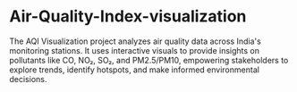 # Air-Quality-Index-visualization
The AQI Visualization project analyzes air quality data across India's monitoring stations. It uses interactive visuals to provide insights on pollutants like CO, NO₂, SO₂, and PM2.5/PM10, empowering stakeholders to explore trends, identify hotspots, and make informed environmental decisions.
